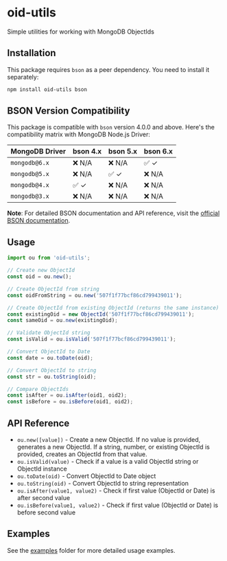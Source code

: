 # oid-utils
Simple utilities for working with MongoDB ObjectIds

## Installation

This package requires `bson` as a peer dependency. You need to install it separately:

```bash
npm install oid-utils bson
```

## BSON Version Compatibility

This package is compatible with `bson` version 4.0.0 and above. Here's the compatibility matrix with MongoDB Node.js Driver:

| MongoDB Driver | bson 4.x | bson 5.x | bson 6.x |
|----------------|-----------|-----------|-----------|
| `mongodb@6.x` | ❌ N/A    | ❌ N/A    | ✅ ✓      |
| `mongodb@5.x` | ❌ N/A    | ✅ ✓      | ❌ N/A    |
| `mongodb@4.x` | ✅ ✓      | ❌ N/A    | ❌ N/A    |
| `mongodb@3.x` | ❌ N/A    | ❌ N/A    | ❌ N/A    |

**Note**: For detailed BSON documentation and API reference, visit the [official BSON documentation](https://mongodb.github.io/node-mongodb-native/Next/modules/BSON.html).

## Usage

```javascript
import ou from 'oid-utils';

// Create new ObjectId
const oid = ou.new();

// Create ObjectId from string
const oidFromString = ou.new('507f1f77bcf86cd799439011');

// Create ObjectId from existing ObjectId (returns the same instance)
const existingOid = new ObjectId('507f1f77bcf86cd799439011');
const sameOid = ou.new(existingOid);

// Validate ObjectId string
const isValid = ou.isValid('507f1f77bcf86cd799439011');

// Convert ObjectId to Date
const date = ou.toDate(oid);

// Convert ObjectId to string
const str = ou.toString(oid);

// Compare ObjectIds
const isAfter = ou.isAfter(oid1, oid2);
const isBefore = ou.isBefore(oid1, oid2);
```

## API Reference

- `ou.new([value])` - Create a new ObjectId. If no value is provided, generates a new ObjectId. If a string, number, or existing ObjectId is provided, creates an ObjectId from that value.
- `ou.isValid(value)` - Check if a value is a valid ObjectId string or ObjectId instance
- `ou.toDate(oid)` - Convert ObjectId to Date object
- `ou.toString(oid)` - Convert ObjectId to string representation
- `ou.isAfter(value1, value2)` - Check if first value (ObjectId or Date) is after second value
- `ou.isBefore(value1, value2)` - Check if first value (ObjectId or Date) is before second value

## Examples

See the [examples](./examples/) folder for more detailed usage examples.
